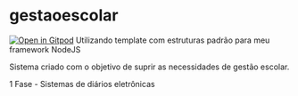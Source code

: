 # gestaoescolar
[![Open in Gitpod](https://gitpod.io/button/open-in-gitpod.svg)](https://gitpod.io/#https://github.com/rlucasfm/gestaoescolar)
Utilizando template com estruturas padrão para meu framework NodeJS

Sistema criado com o objetivo de suprir as necessidades de gestão escolar. 

1 Fase - Sistemas de diários eletrônicas
